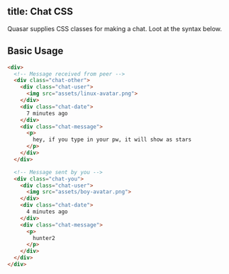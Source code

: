 title: Chat CSS
---
Quasar supplies CSS classes for making a chat. Loot at the syntax below.

<input type="hidden" data-fullpage-demo="chat">

## Basic Usage
``` html
<div>
  <!-- Message received from peer -->
  <div class="chat-other">
    <div class="chat-user">
      <img src="assets/linux-avatar.png">
    </div>
    <div class="chat-date">
      7 minutes ago
    </div>
    <div class="chat-message">
      <p>
        hey, if you type in your pw, it will show as stars
      </p>
    </div>
  </div>

  <!-- Message sent by you -->
  <div class="chat-you">
    <div class="chat-user">
      <img src="assets/boy-avatar.png">
    </div>
    <div class="chat-date">
      4 minutes ago
    </div>
    <div class="chat-message">
      <p>
        hunter2
      </p>
    </div>
  </div>
</div>
```
